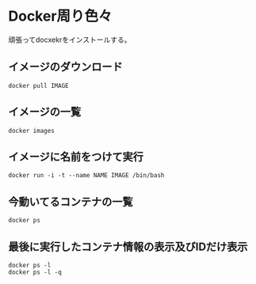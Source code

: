 # Docker周り色々

頑張ってdocxekrをインストールする。

## イメージのダウンロード

```
docker pull IMAGE
```

## イメージの一覧

```
docker images
```

## イメージに名前をつけて実行

```
docker run -i -t --name NAME IMAGE /bin/bash
```

## 今動いてるコンテナの一覧

```
docker ps
```

## 最後に実行したコンテナ情報の表示及びIDだけ表示

```
docker ps -l
docker ps -l -q
```
